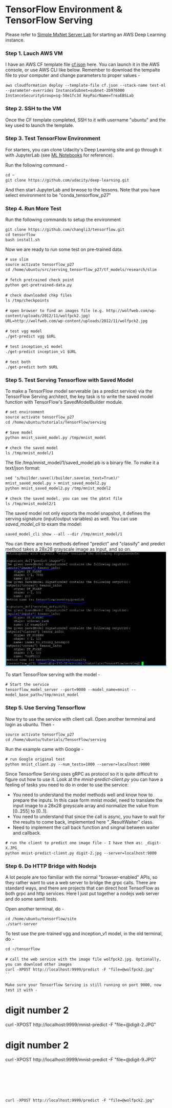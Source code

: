 # TensorFlow Environment & TensorFlow Serving
Please refer to [Simple MxNet Server Lab](https://github.com/changli3/ml-mxnet) for starting an AWS Deep Learning instance.

### Step 1. Lauch AWS VM
I have an AWS CF template file [cf.json](https://github.com/changli3/ml-mxnet/blob/master/cf.json) here. You can launch it in the AWS console, or use AWS CLI like below. Remember to download the tempalte file to your computer and change parameters to proper values -
```
aws cloudformation deploy --template-file cf.json --stack-name test-ml --parameter-overrides InstanceSubnet=subnet-2b976000 InstanceSecurityGroup=sg-58e1fc3d KeyPairName=TreaEBSLab
```

### Step 2. SSH to the VM
Once the CF template completed, SSH to it with username "ubuntu" and the key used to launch the template.

### Step 3. Test TensorFlow Environment
For starters, you can clone Udacity's Deep Learning site and go through it with JupyterLab (see [ML Notebooks](https://github.com/changli3/ml-notebooks) for reference).

Run the following command -
```
cd ~
git clone https://github.com/udacity/deep-learning.git
```
And then start JupyterLab and brwose to the lessons. Note that you have select environment to be "conda_tensorflow_p27" 

### Step 4. Run More Test
Run the following commands to setup the environment
```
git clone https://github.com/changli3/tensorflow.git
cd tensorflow
bash install.sh
```

Now we are ready to run some test on pre-trained data.
```
# use slim
source activate tensorflow_p27
cd /home/ubuntu/src/serving_tensorflow_p27/tf_models/research/slim

# fetch pretrained check point
python get-pretrained-data.py

# check downloaded chkp files
ls /tmp/checkpoints

# open browser to find an images file (e.g. http://wolfweb.com/wp-content/uploads/2012/11/wolfpck2.jpg)
URL=http://wolfweb.com/wp-content/uploads/2012/11/wolfpck2.jpg

# test vgg model
./get-predict vgg $URL

# test inception_v1 model
./get-predict inception_v1 $URL

# test both
./get-predict both $URL
```

### Step 5. Test Serving Tensorflow with Saved Model
To make a TensorFlow model serverable (as a predict service) via the TensorFlow Serving architect, the key task is to write the saved model function with TensorFlow's SavedModelBuilder module.

```
# set environment
source activate tensorflow_p27
cd /home/ubuntu/tutorials/TensorFlow/serving

# Save model 
python mnist_saved_model.py /tmp/mnist_model

# check the saved model
ls /tmp/mnist_model/1
```

The file /tmp/mnist_model/1/saved_model.pb is a binary file. To make it a text/json format:

```
sed 's/builder.save()/builder.save(as_text=True)/' mnist_saved_model.py > mnist_saved_model2.py
python mnist_saved_model2.py /tmp/mnist_model2

# check the saved model, you can see the pbtxt file
ls /tmp/mnist_model2/1
```

The saved model not only exports the model snapshot, it defines the serving signature (input/output variables) as well. You can use _saved_model_cli_ to exam the model:

```
saved_model_cli show --all --dir /tmp/mnist_model/1
```

You can there are two methods defined "predict" and "classify" and predict method takes a 28x28 grayscale image as input, and so on.
![model info](https://raw.githubusercontent.com/changli3/tensorflow/master/model_info.JPG "model info")

To start TensorFlow serving with the model -
```
# Start the service
tensorflow_model_server --port=9000 --model_name=mnist --model_base_path=/tmp/mnist_model
```


### Step 5. Use Serving Tensorflow

Now try to use the service with client call. Open another termminal and login as ubuntu. Then -

```
source activate tensorflow_p27
cd /home/ubuntu/tutorials/TensorFlow/serving
```

Run the example came with Google -

```
# run Google original test
python mnist_client.py --num_tests=1000 --server=localhost:9000
```

Since Tensorflow Serving uses gRPC as protocol so it is quite difficult to figure out how to use it. Look at the _mnist-predict-client.py_ you can have a feeling of tasks you need to do in order to use the service:

* You need to understand the model methods well and know how to prepare the inputs. In this case form mnist model, need to translate the input image to a 28x28 greyscale array and normalize the value from [0..255] to [0..1].
* You need to understand that since the call is async, you have to wait for the results to come back, implemented here "_ResultWaiter" class.
* Need to implement the call back function and singnal between waiter and callback.

```
# run the client to predict one image file - I have them as: _digit-X.JPG_
python mnist-predict-client.py digit-2.jpg --server=localhost:9000 
```

### Step 6. Do HTTP Bridge with Nodejs

A lot people are too familiar with the normal "browser-enabled" APIs, so they rather want to use a web server to bridge the grpc calls. There are standard ways, and there are projects that can direct host TensorFlow as both grpc and http services. Here I just put together a nodejs web server and do some samll tests.

Open another terminal, do -

```
cd /home/ubuntu/tensorflow/site
./start-server
```

To test use the pre-trained vgg and inception_v1 model, in the old terminal, do -
```
cd ~/tensorflow

# call the web service with the image file wolfpck2.jpg. Optionally, you can download other images
curl -XPOST http://localhost:9999/predict -F "file=@wolfpck2.jpg"
``

Make sure your Tensorflow Serving is still running on port 9000, now test it with -

```
# digit number 2
curl -XPOST http://localhost:9999/mnist-predict  -F "file=@digit-2.JPG"


# digit number 2
curl -XPOST http://localhost:9999/mnist-predict  -F "file=@digit-9.JPG"
```






curl -XPOST http://localhost:9999/predict -F "file=@wolfpck2.jpg"

